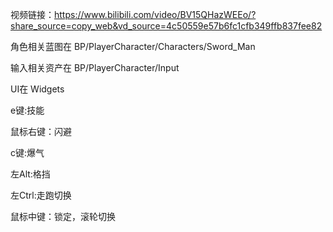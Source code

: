 视频链接：https://www.bilibili.com/video/BV15QHazWEEo/?share_source=copy_web&vd_source=4c50559e57b6fc1cfb349ffb837fee82

角色相关蓝图在 BP/PlayerCharacter/Characters/Sword_Man 

输入相关资产在 BP/PlayerCharacter/Input 

UI在 Widgets

e键:技能

鼠标右键：闪避

c键:爆气

左Alt:格挡

左Ctrl:走跑切换

鼠标中键：锁定，滚轮切换
